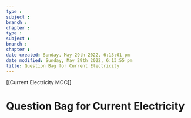 ```yaml
---
type : 
subject : 
branch :
chapter :
type : 
subject : 
branch :
chapter :
date created: Sunday, May 29th 2022, 6:13:01 pm
date modified: Sunday, May 29th 2022, 6:13:55 pm
title: Question Bag for Current Electricity
---
```


[[Current Electricity MOC]]

# Question Bag for Current Electricity
